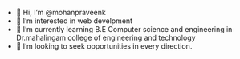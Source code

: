 - 👋 Hi, I’m @mohanpraveenk
- 👀 I’m interested in web develpment
- 🌱 I’m currently learning B.E Computer science and engineering in Dr.mahalingam college of engineering and technology
- 💞️ I’m looking to seek opportunities in every direction.


<!---
mohanpraveenk/mohanpraveenk is a ✨ special ✨ repository because its `README.md` (this file) appears on your GitHub profile.
You can click the Preview link to take a look at your changes.
--->
